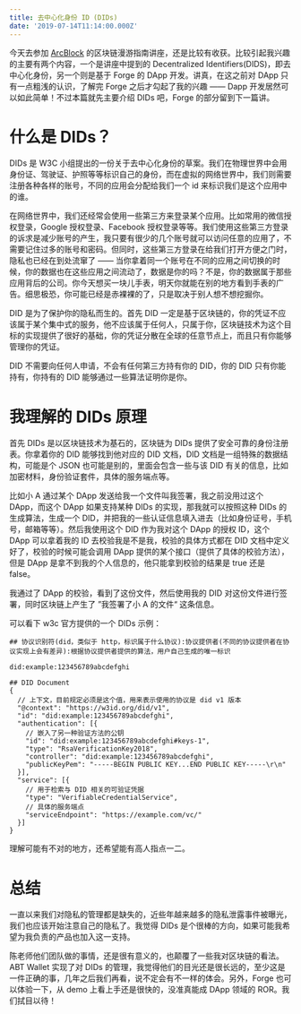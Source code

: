 ```yaml
---
title: 去中心化身份 ID (DIDs)
date: '2019-07-14T11:14:00.000Z'
---
```


今天去参加 [ArcBlock](https://www.arcblock.io/zh/) 的区块链漫游指南讲座，还是比较有收获。比较引起我兴趣的主要有两个内容，一个是讲座中提到的 Decentralized Identifiers(DIDS)，即去中心化身份，另一个则是基于 Forge 的 DApp 开发。讲真，在这之前对 DApp 只有一点粗浅的认识，了解完 Forge 之后才勾起了我的兴趣 —— Dapp 开发居然可以如此简单！不过本篇就先主要介绍 DIDs 吧，Forge 的部分留到下一篇讲。

# 什么是 DIDs？
DIDs 是 W3C 小组提出的一份关于去中心化身份的草案。我们在物理世界中会用身份证、驾驶证、护照等等标识自己的身份，而在虚拟的网络世界中，我们则需要注册各种各样的账号，不同的应用会分配给我们一个 id 来标识我们是这个应用中的谁。

在网络世界中，我们还经常会使用一些第三方来登录某个应用。比如常用的微信授权登录，Google 授权登录、Facebook 授权登录等等。我们使用这些第三方登录的诉求是减少账号的产生，我只要有很少的几个账号就可以访问任意的应用了，不需要记住过多的账号和密码。但同时，这些第三方登录在给我们打开方便之门时，隐私也已经在到处流窜了 —— 当你拿着同一个账号在不同的应用之间切换的时候，你的数据也在这些应用之间流动了，数据是你的吗？不是，你的数据属于那些应用背后的公司。你今天想买一块儿手表，明天你就能在别的地方看到手表的广告。细思极恐，你可能已经是赤裸裸的了，只是取决于别人想不想挖掘你。

DID 是为了保护你的隐私而生的。首先 DID 一定是基于区块链的，你的凭证不应该属于某个集中式的服务，他不应该属于任何人，只属于你，区块链技术为这个目标的实现提供了很好的基础，你的凭证分散在全球的任意节点上，而且只有你能够管理你的凭证。

DID 不需要向任何人申请，不会有任何第三方持有你的 DID，你的 DID 只有你能持有，你持有的 DID 能够通过一些算法证明你是你。

# 我理解的 DIDs 原理
首先 DIDs 是以区块链技术为基石的，区块链为 DIDs 提供了安全可靠的身份注册表。你拿着你的 DID 能够找到他对应的 DID 文档，DID 文档是一组特殊的数据结构，可能是个 JSON 也可能是别的，里面会包含一些与该 DID 有关的信息，比如加密材料，身份验证套件，具体的服务端点等。

比如小 A 通过某个 DApp 发送给我一个文件叫我签署，我之前没用过这个 DApp，而这个 DApp 如果支持某种 DIDs 的实现，那我就可以按照这种 DIDs 的生成算法，生成一个 DID，并把我的一些认证信息填入进去（比如身份证号，手机号，邮箱等等）。然后我使用这个 DID 作为我对这个 DApp 的授权 ID，这个 DApp 可以拿着我的 ID 去校验我是不是我，校验的具体方式都在 DID 文档中定义好了，校验的时候可能会调用 DApp 提供的某个接口（提供了具体的校验方法），但是 DApp 是拿不到我的个人信息的，他只能拿到校验的结果是 true 还是 false。

我通过了 DApp 的校验，看到了这份文件，然后使用我的 DID 对这份文件进行签署，同时区块链上产生了 ”我签署了小 A 的文件“ 这条信息。

可以看下 w3c 官方提供的一个 DIDs 示例：
```
## 协议识别符(did，类似于 http，标识属于什么协议):协议提供者(不同的协议提供者在协议实现上会有差异):根据协议提供者提供的算法，用户自己生成的唯一标识

did:example:123456789abcdefghi

## DID Document
{
  // 上下文，目前规定必须是这个值，用来表示使用的协议是 did v1 版本 
  "@context": "https://w3id.org/did/v1",
  "id": "did:example:123456789abcdefghi",
  "authentication": [{
    // 嵌入了另一种验证方法的公钥
    "id": "did:example:123456789abcdefghi#keys-1",
    "type": "RsaVerificationKey2018",
    "controller": "did:example:123456789abcdefghi",
    "publicKeyPem": "-----BEGIN PUBLIC KEY...END PUBLIC KEY-----\r\n"
  }],
  "service": [{
    // 用于检索与 DID 相关的可验证凭据
    "type": "VerifiableCredentialService",
    // 具体的服务端点
    "serviceEndpoint": "https://example.com/vc/"
  }]
}

```

理解可能有不对的地方，还希望能有高人指点一二。

# 总结
一直以来我们对隐私的管理都是缺失的，近些年越来越多的隐私泄露事件被曝光，我们也应该开始注意自己的隐私了。我觉得 DIDs 是个很棒的方向，如果可能我希望为我负责的产品也加入这一支持。

陈老师他们团队做的事情，还是很有意义的，也颠覆了一些我对区块链的看法。ABT Wallet 实现了对 DIDs 的管理，我觉得他们的目光还是很长远的，至少这是一件正确的事，几年之后我们再看，说不定会有不一样的体会。另外，Forge 也可以体验一下，从 demo 上看上手还是很快的，没准真能成 DApp 领域的 ROR。我们拭目以待！


